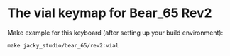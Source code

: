 # The vial keymap for Bear_65 Rev2

Make example for this keyboard (after setting up your build environment):

    make jacky_studio/bear_65/rev2:vial